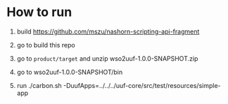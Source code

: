 How to run
==========

1) build https://github.com/mszu/nashorn-scripting-api-fragment

2) go to build this repo

3) go to `product/target` and unzip wso2uuf-1.0.0-SNAPSHOT.zip

4) go to wso2uuf-1.0.0-SNAPSHOT/bin

5) run ./carbon.sh -DuufApps=../../../uuf-core/src/test/resources/simple-app
